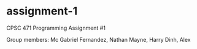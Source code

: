 # assignment-1
CPSC 471 Programming Assignment #1

Group members: 
Mc Gabriel Fernandez,
Nathan Mayne,
Harry Dinh,
Alex
